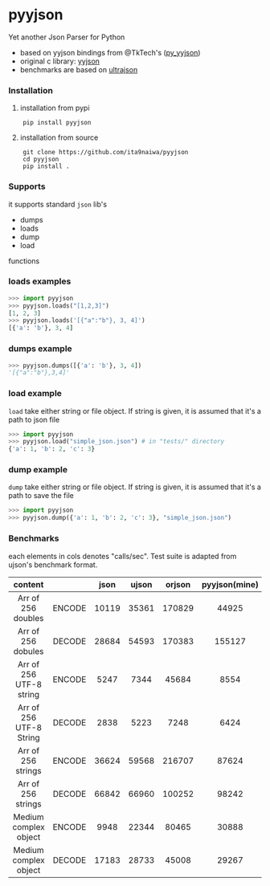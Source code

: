 # pyyjson

Yet another Json Parser for Python
- based on yyjson bindings from @TkTech's ([py_yyjson](https://github.com/ibireme/yyjson))
- original c library: [yyjson](https://github.com/ibireme/yyjson)
- benchmarks are based on [ultrajson](https://github.com/ultrajson/ultrajson)

### Installation

1. installation from pypi
```
    pip install pyyjson
```

2. installation from source
```
    git clone https://github.com/ita9naiwa/pyyjson
    cd pyyjson
    pip install .
```

### Supports
it supports standard `json` lib's
- dumps
- loads
- dump
- load

functions


### loads examples
```python
>>> import pyyjson
>>> pyyjson.loads("[1,2,3]")
[1, 2, 3]
>>> pyyjson.loads('[{"a":"b"}, 3, 4]')
[{'a': 'b'}, 3, 4]
```

### dumps example
```python
>>> pyyjson.dumps([{'a': 'b'}, 3, 4])
'[{"a":"b"},3,4]'
```

### load example

`load` take either string or file object. If string is given, it is assumed that it's a path to json file


```python
>>> import pyyjson
>>> pyyjson.load("simple_json.json") # in "tests/" directory
{'a': 1, 'b': 2, 'c': 3}
```

### dump example

`dump` take either string or file object. If string is given, it is assumed that it's a path to save the file

```python
>>> import pyyjson
>>> pyyjson.dump({'a': 1, 'b': 2, 'c': 3}, "simple_json.json")
```

### Benchmarks
each elements in cols denotes "calls/sec". Test suite is adapted from ujson's benchmark format.

|         content         |        |  json | ujson | orjson | pyyjson(mine) |
|:-----------------------:|:------:|:-----:|:-----:|:------:|:-------------:|
|    Arr of 256 doubles   | ENCODE |  10119 | 35361 | 170829 |44925        |
|    Arr of 256 dobules   | DECODE | 28684 | 54593 | 170383 |     155127    |
| Arr of 256 UTF-8 string | ENCODE |  5247 |  7344 |  45684 |      8554     |
| Arr of 256 UTF-8 String | DECODE |  2838 |  5223 |  7248  |      6424     |
|    Arr of 256 strings   | ENCODE | 36624 | 59568 | 216707 |     87624     |
|    Arr of 256 strings   | DECODE | 66842 | 66960 |  100252 |     98242     |
|  Medium complex object  | ENCODE |  9948 | 22344 |  80465 |     30888     |
|  Medium complex object  | DECODE | 17183 | 28733 |  45008 |     29267     |
